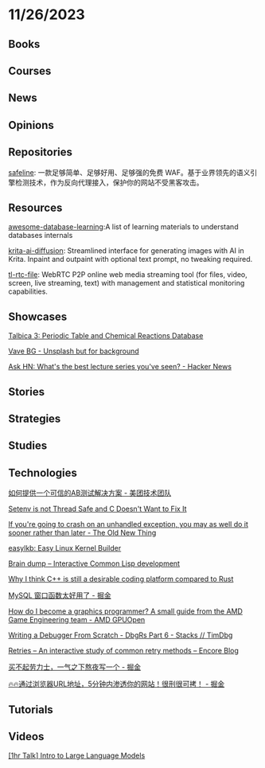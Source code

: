 # 11/26/2023

## Books

## Courses

## News

## Opinions

## Repositories
[safeline](https://github.com/chaitin/safeline): 一款足够简单、足够好用、足够强的免费 WAF。基于业界领先的语义引擎检测技术，作为反向代理接入，保护你的网站不受黑客攻击。

## Resources
[awesome-database-learning](https://github.com/pingcap/awesome-database-learning):A list of learning materials to understand databases internals

[krita-ai-diffusion](https://github.com/Acly/krita-ai-diffusion): Streamlined interface for generating images with AI in Krita. Inpaint and outpaint with optional text prompt, no tweaking required.

[tl-rtc-file](https://github.com/tl-open-source/tl-rtc-file): WebRTC P2P online web media streaming tool (for files, video, screen, live streaming, text) with management and statistical monitoring capabilities.

## Showcases
[Talbica 3: Periodic Table and Chemical Reactions Database](https://www.talbica.com/)

[Vave BG - Unsplash but for background](https://vavebg.com/)

[Ask HN: What's the best lecture series you've seen? - Hacker News](https://news.ycombinator.com/item?id=34591291)

## Stories

## Strategies

## Studies

## Technologies
[如何提供一个可信的AB测试解决方案 - 美团技术团队](https://tech.meituan.com/2023/08/24/ab-test-practice-in-meituan.html)

[Setenv is not Thread Safe and C Doesn't Want to Fix It](https://www.evanjones.ca/setenv-is-not-thread-safe.html)

[If you're going to crash on an unhandled exception, you may as well do it sooner rather than later - The Old New Thing](https://devblogs.microsoft.com/oldnewthing/20231120-00/?p=109037)

[easylkb: Easy Linux Kernel Builder](https://tmpout.sh/3/20.html)

[Brain dump – Interactive Common Lisp development](https://www.n16f.net/blog/interactive-common-lisp-development/)

[Why I think C++ is still a desirable coding platform compared to Rust](https://lucisqr.substack.com/p/why-i-think-c-is-still-a-very-attractive)

[MySQL 窗口函数太好用了 - 掘金](https://juejin.cn/post/7290034121010233396)

[How do I become a graphics programmer? A small guide from the AMD Game Engineering team - AMD GPUOpen](https://gpuopen.com/learn/how_do_you_become_a_graphics_programmer/)

[Writing a Debugger From Scratch - DbgRs Part 6 - Stacks // TimDbg](https://www.timdbg.com/posts/writing-a-debugger-from-scratch-part-6/)

[Retries – An interactive study of common retry methods – Encore Blog](https://encore.dev/blog/retries)

[买不起劳力士，一气之下熬夜写一个 - 掘金](https://juejin.cn/post/7304533060514971657)

[🔥🔥通过浏览器URL地址，5分钟内渗透你的网站！很刑很可拷！ - 掘金](https://juejin.cn/post/7304263961238143011)

## Tutorials

## Videos
[[1hr Talk] Intro to Large Language Models](https://www.youtube.com/watch?v=zjkBMFhNj_g)
